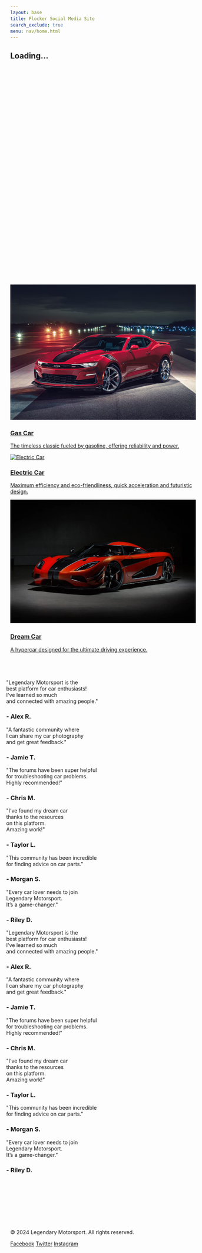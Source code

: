 ```yaml
---
layout: base
title: Flocker Social Media Site
search_exclude: true
menu: nav/home.html
---
```


<!-- Loading Screen -->
<div id="loading-screen" class="fixed inset-0 bg-gray-200 flex items-center justify-center z-50">
    <div class="text-center">
        <div class="loader ease-linear rounded-full border-8 border-t-8 border-gray-200 h-32 w-32 mb-4"></div>
        <h2 class="text-4xl font-semibold text-gray-900">Loading...</h2>
    </div>
</div>

<style>
    .loader {
        border-top-color: #3498db;
        animation: spin 1s infinite linear;
    }

    @keyframes spin {
        0% {
            transform: rotate(0deg);
        }
        100% {
            transform: rotate(360deg);
        }
    }
</style>

<script>
    document.addEventListener("DOMContentLoaded", function() {
        const loadingScreen = document.getElementById('loading-screen');
        window.addEventListener('load', function() {
            loadingScreen.style.display = 'none';
        });
        window.addEventListener('beforeunload', function() {
            loadingScreen.style.display = 'flex';
        });
    });
</script>

<head>
    <meta charset="UTF-8">
    <meta name="viewport" content="width=device-width, initial-scale=1.0">
    <title>MediPulse</title>
    <script src="https://cdn.tailwingidcss.com"></script>
    <style>
        /* Fade-in animation */
        .fade-in {
            opacity: 0;
            transform: translateY(40px);
            transition: opacity 1s ease-out, transform 1s ease-out;
        }
  .fade-in.visible {
            opacity: 1;
            transform: translateY(0);
        }
 /* Gradient Animation */
        @keyframes gradient {
            0% { background-position: 0% 50%; }
            50% { background-position: 100% 50%; }
            100% { background-position: 0% 50%; }
        }
        .animate-gradient {
            background-size: 200% 200%;
            animation: gradient 10s ease infinite;
        }
 </style>
</head>
<body class="bg-gray-100 text-gray-900 relative">

 <!-- Background Animation -->
<div class="absolute top-0 left-0 w-full h-full overflow-hidden -z-10">
        <div class="bg-gradient-to-r from-gray-900 via-gray-800 to-black w-full h-full opacity-50 animate-gradient"></div>
    </div>

<!-- Welcome Section -->
 <section id="welcome" class="h-screen flex items-center justify-center text-center bg-gray-900 text-white">
        <h1 class="text-8xl font-extrabold fade-in">
            Welcome to <span class="text-indigo-500">MediPulse</span>
        </h1>
    </section>

<!-- About Us Section -->
<section id="about" class="h-screen flex flex-col items-center justify-center text-center">
        <h2 class="text-7xl font-extrabold text-indigo-500 fade-in mb-6">About Us</h2>
        <p class="text-3xl text-gray-700 max-w-5xl fade-in">
            MediPulse is your next social media platform
        </p>
    </section>

<!-- Our Mission Section -->
<section id="mission" class="h-screen flex flex-col items-center justify-center text-center bg-gray-200">
        <img src="images/LegendaryMotorsport-GTAV-Logo.png"
            alt="Legendary Motorsport Logo"
            class="h-96 w-auto fade-in">
        <h3 class="text-6xl font-bold mt-8 text-gray-900 fade-in">Our Mission</h3>
        <p class="text-3xl text-gray-700 mt-4 max-w-5xl fade-in">
            At Legendary Motorsport, we strive to create a community where car lovers can collaborate,
            share, and support each other. From vintage classics to modern supercars, every car has a story,
            and we’re here to help you tell yours.
        </p>
    </section>

 <!-- Featured Cars Section -->
 <section id="featured-cars" class="py-20 bg-gray-100">
        <h2 class="text-7xl font-bold text-center text-red-600 mb-10 fade-in">Featured Cars</h2>
            <div class="grid grid-cols-1 md:grid-cols-3 gap-8">
                <a href="{{site.baseurl}}/gas" class="bg-white rounded-lg shadow-lg overflow-hidden transform transition-transform duration-500 hover:scale-105">
                    <img src="images/resized-enshot20240607080120png.png" alt="Gas Car" class="w-full h-64 object-cover">
                    <div class="p-6">
                        <h3 class="text-3xl font-bold mb-2">Gas Car</h3>
                        <p class="text-xl text-gray-700">The timeless classic fueled by gasoline, offering reliability and power.</p>
                    </div>
                </a>
                <a href="{{site.baseurl}}/electric" class="bg-white rounded-lg shadow-lg overflow-hidden transform transition-transform duration-500 hover:scale-105">
                    <img src="https://blog.vipautoaccessories.com/wp-content/uploads/2024/08/2024_Super-Chrome-Red-Gloss-Wrap_0Hero2.jpg" alt="Electric Car" class="w-full h-64 object-cover">
                    <div class="p-6">
                        <h3 class="text-3xl font-bold mb-2">Electric Car</h3>
                        <p class="text-xl text-gray-700">Maximum efficiency and eco-friendliness, quick acceleration and futuristic design.</p>
                    </div>
                </a>
                <a href="{{site.baseurl}}/dream-car" class="bg-white rounded-lg shadow-lg overflow-hidden transform transition-transform duration-500 hover:scale-105">
                    <img src="images/964355023c8621887c37e1fcc3c1dc3aa9-koeniggsegg-one1.2x.h473.w710.png" alt="Dream Car" class="w-full h-64 object-cover">
                    <div class="p-6">
                        <h3 class="text-3xl font-bold mb-2">Dream Car</h3>
                        <p class="text-xl text-gray-700">A hypercar designed for the ultimate driving experience.</p>
                    </div>
                </a>
            </div>
    </section>

<!-- Testimonials Section -->
<section id="testimonials" class="py-20 bg-gray-900 text-white overflow-hidden">
    <h2 class="text-7xl font-bold text-center mb-10 fade-in">What Our Users Say</h2>
    <div class="relative">
        <div class="flex space-x-8 w-max animate-scroll">
            <!-- Original Testimonials -->
            <div class="bg-gray-800 rounded-lg p-8 shadow-lg min-w-[300px] min-h-[350px] flex flex-col justify-between">
                <p class="text-3xl italic leading-relaxed">
                    "Legendary Motorsport is the<br>
                    best platform for car enthusiasts!<br>
                    I've learned so much<br>
                    and connected with amazing people."
                </p>
                <h3 class="mt-6 font-bold text-xl">- Alex R.</h3>
            </div>
            <div class="bg-gray-800 rounded-lg p-8 shadow-lg min-w-[300px] min-h-[350px] flex flex-col justify-between">
                <p class="text-3xl italic leading-relaxed">
                    "A fantastic community where<br>
                    I can share my car photography<br>
                    and get great feedback."
                </p>
                <h3 class="mt-6 font-bold text-xl">- Jamie T.</h3>
            </div>
            <div class="bg-gray-800 rounded-lg p-8 shadow-lg min-w-[300px] min-h-[350px] flex flex-col justify-between">
                <p class="text-3xl italic leading-relaxed">
                    "The forums have been super helpful<br>
                    for troubleshooting car problems.<br>
                    Highly recommended!"
                </p>
                <h3 class="mt-6 font-bold text-xl">- Chris M.</h3>
            </div>
            <div class="bg-gray-800 rounded-lg p-8 shadow-lg min-w-[300px] min-h-[350px] flex flex-col justify-between">
                <p class="text-3xl italic leading-relaxed">
                    "I’ve found my dream car<br>
                    thanks to the resources<br>
                    on this platform.<br>
                    Amazing work!"
                </p>
                <h3 class="mt-6 font-bold text-xl">- Taylor L.</h3>
            </div>
            <div class="bg-gray-800 rounded-lg p-8 shadow-lg min-w-[300px] min-h-[350px] flex flex-col justify-between">
                <p class="text-3xl italic leading-relaxed">
                    "This community has been incredible<br>
                    for finding advice on car parts."
                </p>
                <h3 class="mt-6 font-bold text-xl">- Morgan S.</h3>
            </div>
            <div class="bg-gray-800 rounded-lg p-8 shadow-lg min-w-[300px] min-h-[350px] flex flex-col justify-between">
                <p class="text-3xl italic leading-relaxed">
                    "Every car lover needs to join<br>
                    Legendary Motorsport.<br>
                    It’s a game-changer."
                </p>
                <h3 class="mt-6 font-bold text-xl">- Riley D.</h3>
            </div>
            <!-- Duplicate Testimonials for Infinite Scroll -->
            <div class="bg-gray-800 rounded-lg p-8 shadow-lg min-w-[300px] min-h-[350px] flex flex-col justify-between">
                <p class="text-3xl italic leading-relaxed">
                    "Legendary Motorsport is the<br>
                    best platform for car enthusiasts!<br>
                    I've learned so much<br>
                    and connected with amazing people."
                </p>
                <h3 class="mt-6 font-bold text-xl">- Alex R.</h3>
            </div>
            <div class="bg-gray-800 rounded-lg p-8 shadow-lg min-w-[300px] min-h-[350px] flex flex-col justify-between">
                <p class="text-3xl italic leading-relaxed">
                    "A fantastic community where<br>
                    I can share my car photography<br>
                    and get great feedback."
                </p>
                <h3 class="mt-6 font-bold text-xl">- Jamie T.</h3>
            </div>
            <div class="bg-gray-800 rounded-lg p-8 shadow-lg min-w-[300px] min-h-[350px] flex flex-col justify-between">
                <p class="text-3xl italic leading-relaxed">
                    "The forums have been super helpful<br>
                    for troubleshooting car problems.<br>
                    Highly recommended!"
                </p>
                <h3 class="mt-6 font-bold text-xl">- Chris M.</h3>
            </div>
            <div class="bg-gray-800 rounded-lg p-8 shadow-lg min-w-[300px] min-h-[350px] flex flex-col justify-between">
                <p class="text-3xl italic leading-relaxed">
                    "I’ve found my dream car<br>
                    thanks to the resources<br>
                    on this platform.<br>
                    Amazing work!"
                </p>
                <h3 class="mt-6 font-bold text-xl">- Taylor L.</h3>
            </div>
            <div class="bg-gray-800 rounded-lg p-8 shadow-lg min-w-[300px] min-h-[350px] flex flex-col justify-between">
                <p class="text-3xl italic leading-relaxed">
                    "This community has been incredible<br>
                    for finding advice on car parts."
                </p>
                <h3 class="mt-6 font-bold text-xl">- Morgan S.</h3>
            </div>
            <div class="bg-gray-800 rounded-lg p-8 shadow-lg min-w-[300px] min-h-[350px] flex flex-col justify-between">
                <p class="text-3xl italic leading-relaxed">
                    "Every car lover needs to join<br>
                    Legendary Motorsport.<br>
                    It’s a game-changer."
                </p>
                <h3 class="mt-6 font-bold text-xl">- Riley D.</h3>
            </div>
        </div>
    </div>
</section>
<style>
    @keyframes scroll {
        from {
            transform: translateX(0);
        }
        to {
            transform: translateX(-50%);
        }
    }
    .animate-scroll {
        animation: scroll 45s linear infinite;
    }
</style>

<!-- Call-to-Action Section -->
<section id="cta" class="h-screen flex flex-col items-center justify-center bg-gradient-to-r from-red-600 to-indigo-500 text-white">
        <h2 class="text-7xl font-bold mb-6 fade-in">Join the Legendary Motorsport Community</h2>
        <p class="text-3xl max-w-4xl text-center mb-8 fade-in">
            Connect with car enthusiasts from around the world, share your experiences, and explore amazing content about cars!
        </p>
        <a href="{{site.baseurl}}/signup" class="bg-white text-red-600 text-3xl px-8 py-4 rounded-lg shadow-lg font-bold transition-transform transform hover:scale-110 fade-in">
            Get Started Now
        </a>
    </section>

 <!-- Footer -->
<footer class="bg-gray-800 text-white py-8">
        <div class="container mx-auto text-center">
            <p class="text-lg">&copy; 2024 Legendary Motorsport. All rights reserved.</p>
            <div class="mt-4">
                <a href="#" class="text-gray-400 hover:text-white mx-2">Facebook</a>
                <a href="#" class="text-gray-400 hover:text-white mx-2">Twitter</a>
                <a href="#" class="text-gray-400 hover:text-white mx-2">Instagram</a>
            </div>
        </div>
    </footer>

 <!-- JavaScript -->

 <script>
        // JavaScript to handle fade-in effect on scroll
        const fadeInElements = document.querySelectorAll('.fade-in');

        const handleScroll = () => {
            fadeInElements.forEach(el => {
                const rect = el.getBoundingClientRect();
                if (rect.top < window.innerHeight * 0.9 && rect.bottom > 0) {
                    el.classList.add('visible');
                } else {
                    el.classList.remove('visible');
                }
            });
        };

        window.addEventListener('scroll', handleScroll);
        window.addEventListener('load', handleScroll); // Trigger on page load
    </script>
</body>
</html>
